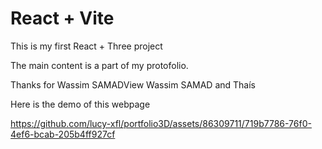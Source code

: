 # React + Vite

This is my first React + Three project

The main content is a part of my protofolio.

Thanks for Wassim SAMADView Wassim SAMAD and Thaís

Here is the demo of this webpage

https://github.com/lucy-xfl/portfolio3D/assets/86309711/719b7786-76f0-4ef6-bcab-205b4ff927cf

